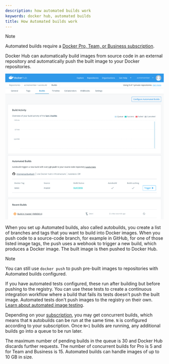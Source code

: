 ```yaml
---
description: how automated builds work
keywords: docker hub, automated builds
title: How Automated builds work
---
```


> [!NOTE]
>
> Automated builds require a
> [Docker Pro, Team, or Business subscription](../../subscription/).

Docker Hub can automatically build images from source code in an external
repository and automatically push the built image to your Docker repositories.

![An automated build dashboard](images/index-dashboard.png)

When you set up Automated builds, also called autobuilds, you create a list of
branches and tags that you want to build into Docker images. When you push code
to a source-code branch, for example in GitHub, for one of those listed image
tags, the push uses a webhook to trigger a new build, which produces a Docker
image. The built image is then pushed to Docker Hub.

> [!NOTE]
>
> You can still use `docker push` to push pre-built images to
repositories with Automated builds configured.

If you have automated tests configured, these run after building but before
pushing to the registry. You can use these tests to create a continuous
integration workflow where a build that fails its tests doesn't push the built
image. Automated tests don't push images to the registry on their own. [Learn about automated image testing](automated-testing.md).

Depending on your [subscription](https://www.docker.com/pricing),
you may get concurrent builds, which means that `N` autobuilds can be run at the
same time. `N` is configured according to your subscription. Once `N+1` builds
are running, any additional builds go into a queue to be run later.

The maximum number of pending builds in the queue is 30 and Docker Hub discards further
requests. The number of concurrent builds for Pro is 5 and
for Team and Business is 15.
Automated builds can handle images of up to 10 GB in size.
